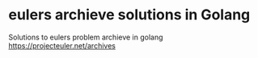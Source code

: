 # eulers archieve solutions in Golang

Solutions to eulers problem archieve in golang https://projecteuler.net/archives
